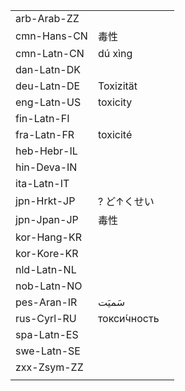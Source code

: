| | | |
|-|-|-|
| arb-Arab-ZZ |  |  |
| cmn-Hans-CN | 毒性 |  |
| cmn-Latn-CN | dú xìng |  |
| dan-Latn-DK |  |  |
| deu-Latn-DE | Toxizität |  |
| eng-Latn-US | toxicity |  |
| fin-Latn-FI |  |  |
| fra-Latn-FR | toxicité |  |
| heb-Hebr-IL |  |  |
| hin-Deva-IN |  |  |
| ita-Latn-IT |  |  |
| jpn-Hrkt-JP | ? ど↑くせい |  |
| jpn-Jpan-JP | 毒性 |  |
| kor-Hang-KR |  |  |
| kor-Kore-KR |  |  |
| nld-Latn-NL |  |  |
| nob-Latn-NO |  |  |
| pes-Aran-IR | سَمیَت |  |
| rus-Cyrl-RU | токси́чность |  |
| spa-Latn-ES |  |  |
| swe-Latn-SE |  |  |
| zxx-Zsym-ZZ |  |  |
|  |  |  |
